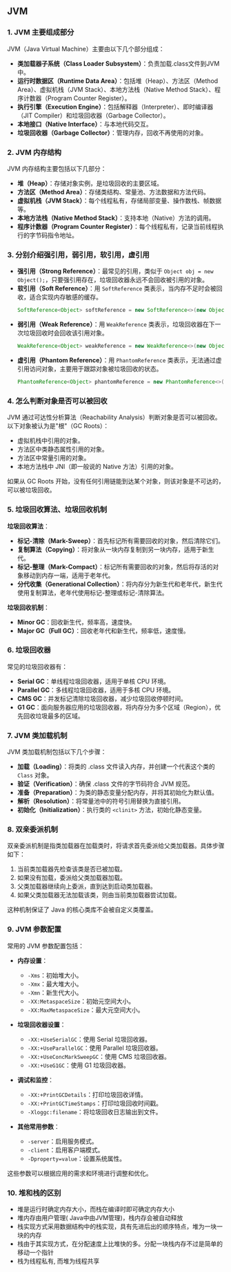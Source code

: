 
## JVM

### 1. JVM 主要组成部分
JVM（Java Virtual Machine）主要由以下几个部分组成：

- **类加载器子系统（Class Loader Subsystem）**：负责加载.class文件到JVM中。
- **运行时数据区（Runtime Data Area）**：包括堆（Heap）、方法区（Method Area）、虚拟机栈（JVM Stack）、本地方法栈（Native Method Stack）、程序计数器（Program Counter Register）。
- **执行引擎（Execution Engine）**：包括解释器（Interpreter）、即时编译器（JIT Compiler）和垃圾回收器（Garbage Collector）。
- **本地接口（Native Interface）**：与本地代码交互。
- **垃圾回收器（Garbage Collector）**：管理内存，回收不再使用的对象。

### 2. JVM 内存结构
JVM 内存结构主要包括以下几部分：

- **堆（Heap）**：存储对象实例，是垃圾回收的主要区域。
- **方法区（Method Area）**：存储类结构、常量池、方法数据和方法代码。
- **虚拟机栈（JVM Stack）**：每个线程私有，存储局部变量、操作数栈、帧数据等。
- **本地方法栈（Native Method Stack）**：支持本地（Native）方法的调用。
- **程序计数器（Program Counter Register）**：每个线程私有，记录当前线程执行的字节码指令地址。

### 3. 分别介绍强引用，弱引用，软引用，虚引用
- **强引用（Strong Reference）**：最常见的引用，类似于 `Object obj = new Object();`，只要强引用存在，垃圾回收器永远不会回收被引用的对象。
- **软引用（Soft Reference）**：用 `SoftReference` 类表示，当内存不足时会被回收，适合实现内存敏感的缓存。
    ```java
    SoftReference<Object> softReference = new SoftReference<>(new Object());
    ```
- **弱引用（Weak Reference）**：用 `WeakReference` 类表示，垃圾回收器在下一次垃圾回收时会回收该引用对象。
    ```java
    WeakReference<Object> weakReference = new WeakReference<>(new Object());
    ```
- **虚引用（Phantom Reference）**：用 `PhantomReference` 类表示，无法通过虚引用访问对象，主要用于跟踪对象被垃圾回收的状态。
    ```java
    PhantomReference<Object> phantomReference = new PhantomReference<>(new Object(), new ReferenceQueue<>());
    ```

### 4. 怎么判断对象是否可以被回收
JVM 通过可达性分析算法（Reachability Analysis）判断对象是否可以被回收。以下对象被认为是"根"（GC Roots）：

- 虚拟机栈中引用的对象。
- 方法区中类静态属性引用的对象。
- 方法区中常量引用的对象。
- 本地方法栈中 JNI（即一般说的 Native 方法）引用的对象。

如果从 GC Roots 开始，没有任何引用链能到达某个对象，则该对象是不可达的，可以被垃圾回收。

### 5. 垃圾回收算法、垃圾回收机制
**垃圾回收算法**：

- **标记-清除（Mark-Sweep）**：首先标记所有需要回收的对象，然后清除它们。
- **复制算法（Copying）**：将对象从一块内存复制到另一块内存，适用于新生代。
- **标记-整理（Mark-Compact）**：标记所有需要回收的对象，然后将存活的对象移动到内存一端，适用于老年代。
- **分代收集（Generational Collection）**：将内存分为新生代和老年代，新生代使用复制算法，老年代使用标记-整理或标记-清除算法。

**垃圾回收机制**：

- **Minor GC**：回收新生代，频率高，速度快。
- **Major GC（Full GC）**：回收老年代和新生代，频率低，速度慢。

### 6. 垃圾回收器
常见的垃圾回收器有：

- **Serial GC**：单线程垃圾回收器，适用于单核 CPU 环境。
- **Parallel GC**：多线程垃圾回收器，适用于多核 CPU 环境。
- **CMS GC**：并发标记清除垃圾回收器，减少垃圾回收停顿时间。
- **G1 GC**：面向服务器应用的垃圾回收器，将内存分为多个区域（Region），优先回收垃圾最多的区域。

### 7. JVM 类加载机制
JVM 类加载机制包括以下几个步骤：

- **加载（Loading）**：将类的 .class 文件读入内存，并创建一个代表这个类的 `Class` 对象。
- **验证（Verification）**：确保 .class 文件的字节码符合 JVM 规范。
- **准备（Preparation）**：为类的静态变量分配内存，并将其初始化为默认值。
- **解析（Resolution）**：将常量池中的符号引用替换为直接引用。
- **初始化（Initialization）**：执行类的 `<clinit>` 方法，初始化静态变量。

### 8. 双亲委派机制
双亲委派机制是指类加载器在加载类时，将请求首先委派给父类加载器。具体步骤如下：

1. 当前类加载器先检查该类是否已被加载。
2. 如果没有加载，委派给父类加载器加载。
3. 父类加载器继续向上委派，直到达到启动类加载器。
4. 如果父类加载器无法加载该类，则由当前类加载器尝试加载。

这种机制保证了 Java 的核心类库不会被自定义类覆盖。

### 9. JVM 参数配置
常用的 JVM 参数配置包括：

- **内存设置**：
    - `-Xms`：初始堆大小。
    - `-Xmx`：最大堆大小。
    - `-Xmn`：新生代大小。
    - `-XX:MetaspaceSize`：初始元空间大小。
    - `-XX:MaxMetaspaceSize`：最大元空间大小。

- **垃圾回收器设置**：
    - `-XX:+UseSerialGC`：使用 Serial 垃圾回收器。
    - `-XX:+UseParallelGC`：使用 Parallel 垃圾回收器。
    - `-XX:+UseConcMarkSweepGC`：使用 CMS 垃圾回收器。
    - `-XX:+UseG1GC`：使用 G1 垃圾回收器。

- **调试和监控**：
    - `-XX:+PrintGCDetails`：打印垃圾回收详情。
    - `-XX:+PrintGCTimeStamps`：打印垃圾回收时间戳。
    - `-Xloggc:filename`：将垃圾回收日志输出到文件。

- **其他常用参数**：
    - `-server`：启用服务模式。
    - `-client`：启用客户端模式。
    - `-Dproperty=value`：设置系统属性。

这些参数可以根据应用的需求和环境进行调整和优化。

### 10. 堆和栈的区别
- 堆是运⾏时确定内存⼤⼩，⽽栈在编译时即可确定内存⼤⼩
- 堆内存由⽤户管理( Java中由JVM管理)，栈内存会被⾃动释放
- 栈实现⽅式采⽤数据结构中的栈实现，具有先进后出的顺序特点，堆为⼀块⼀块的内存
- 栈由于其实现⽅式，在分配速度上⽐堆快的多。分配⼀块栈内存不过是简单的移动⼀个指针
- 栈为线程私有, ⽽堆为线程共享

